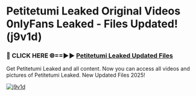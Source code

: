 # Petitetumi Leaked Original Videos 0nlyFans Leaked - Files Updated! (j9v1d)

<h3>🔴 CLICK HERE 🌐==►► <a href="https://tinyurl.com/2jnfzry5" rel="nofollow">Petitetumi Leaked Updated Files</a></h3>

Get Petitetumi Leaked and all content. Now you can access all videos and pictures of Petitetumi Leaked. New Updated Files 2025!

[![j9v1d](https://i.imgur.com/GyGTBgg.gif)](https://tinyurl.com/2jnfzry5)
